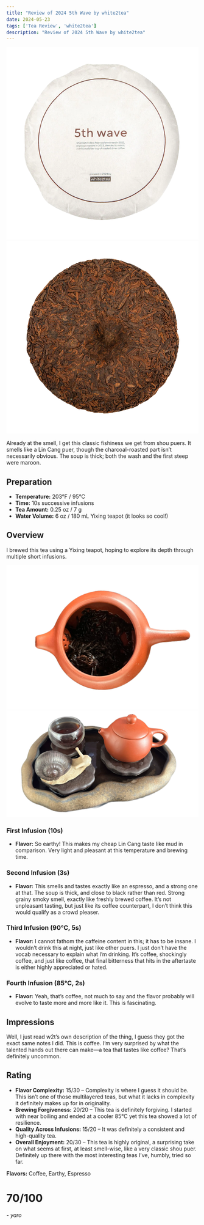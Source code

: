 ```yaml
---
title: "Review of 2024 5th Wave by white2tea"
date: 2024-05-23
tags: ['Tea Review', 'white2tea']
description: "Review of 2024 5th Wave by white2tea"
---
```


![](file.png)
![](<file (1).png>)

Already at the smell, I get this classic fishiness we get from shou puers. It smells like a Lin Cang puer, though the charcoal-roasted part isn’t necessarily obvious. The soup is thick; both the wash and the first steep were maroon.

## Preparation

- **Temperature:** 203°F / 95°C
- **Time:** 10s successive infusions
- **Tea Amount:** 0.25 oz / 7 g
- **Water Volume:** 6 oz / 180 mL Yixing teapot (it looks so cool!)

## Overview

I brewed this tea using a Yixing teapot, hoping to explore its depth through multiple short infusions.

![](image-8.png)
![](image-9.png)

### First Infusion (10s)

- **Flavor:** So earthy! This makes my cheap Lin Cang taste like mud in comparison. Very light and pleasant at this temperature and brewing time.

### Second Infusion (3s)

- **Flavor:** This smells and tastes exactly like an espresso, and a strong one at that. The soup is thick, and close to black rather than red. Strong grainy smoky smell, exactly like freshly brewed coffee. It’s not unpleasant tasting, but just like its coffee counterpart, I don’t think this would qualify as a crowd pleaser.

### Third Infusion (90°C, 5s)

- **Flavor:** I cannot fathom the caffeine content in this; it has to be insane. I wouldn’t drink this at night, just like other puers. I just don’t have the vocab necessary to explain what I’m drinking. It’s coffee, shockingly coffee, and just like coffee, that final bitterness that hits in the aftertaste is either highly appreciated or hated.

### Fourth Infusion (85°C, 2s)

- **Flavor:** Yeah, that’s coffee, not much to say and the flavor probably will evolve to taste more and more like it. This is fascinating.

## Impressions

Well, I just read w2t’s own description of the thing, I guess they got the exact same notes I did. This is coffee. I’m very surprised by what the talented hands out there can make—a tea that tastes like coffee? That’s definitely uncommon.

## Rating

- **Flavor Complexity:** 15/30 – Complexity is where I guess it should be. This isn’t one of those multilayered teas, but what it lacks in complexity it definitely makes up for in originality.
- **Brewing Forgiveness:** 20/20 – This tea is definitely forgiving. I started with near boiling and ended at a cooler 85°C yet this tea showed a lot of resilience.
- **Quality Across Infusions:** 15/20 – It was definitely a consistent and high-quality tea.
- **Overall Enjoyment:** 20/30 – This tea is highly original, a surprising take on what seems at first, at least smell-wise, like a very classic shou puer. Definitely up there with the most interesting teas I’ve, humbly, tried so far.

**Flavors:** Coffee, Earthy, Espresso

# 70/100

*- yaro*
